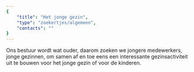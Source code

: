 ```yaml
---
{
	"title": "Het jonge gezin",
	"type": "zoekertjes/algemeen",
	"contacts": ""
}
---
```


Ons bestuur wordt wat ouder, daarom zoeken we jongere medewerkers, jonge gezinnen, 
om samen af en toe eens een interessante gezinsactiviteit uit te bouwen 
voor het jonge gezin of voor de kinderen.
